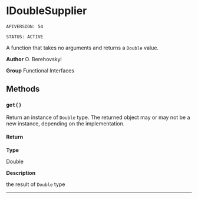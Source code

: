 # IDoubleSupplier

`APIVERSION: 54`

`STATUS: ACTIVE`

A function that takes no arguments and returns a `Double` value.


**Author** O. Berehovskyi


**Group** Functional Interfaces

## Methods
### `get()`

Return an instance of `Double` type. The returned object may or may not be a new instance, depending on the implementation.

#### Return

**Type**

Double

**Description**

the result of `Double` type

---
